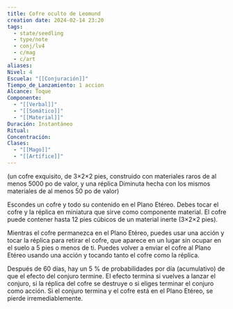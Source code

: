 ```yaml
---
title: Cofre oculto de Leomund
creation date: 2024-02-14 23:20
tags:
  - state/seedling
  - type/note
  - conj/lv4
  - c/mag
  - c/art
aliases: 
Nivel: 4
Escuela: "[[Conjuración]]"
Tiempo_de_Lanzamiento: 1 accion
Alcance: Toque
Componente:
  - "[[Verbal]]"
  - "[[Somático]]"
  - "[[Material]]"
Duración: Instantáneo
Ritual: 
Concentración: 
Clases:
  - "[[Mago]]"
  - "[[Artífice]]"
---
```

(un cofre exquisito, de 3×2×2 pies, construido con materiales raros de al menos 5000 po de valor, y una réplica Diminuta hecha con los mismos materiales de al menos 50 po de valor)

Escondes un cofre y todo su contenido en el Plano Etéreo. Debes tocar el cofre y la réplica en miniatura que sirve como componente material. El cofre puede contener hasta 12 pies cúbicos de un material inerte (3×2×2 pies).

Mientras el cofre permanezca en el Plano Etéreo, puedes usar una acción y tocar la réplica para retirar el cofre, que aparece en un lugar sin ocupar en el suelo a 5 pies o menos de ti. Puedes volver a enviar el cofre al Plano Etéreo usando una acción y tocando tanto el cofre como la réplica.

Después de 60 días, hay un 5 % de probabilidades por día (acumulativo) de que el efecto del conjuro termine. El efecto termina si vuelves a lanzar el conjuro, si la réplica del cofre se destruye o si eliges terminar el conjuro como acción. Si el conjuro termina y el cofre está en el Plano Etéreo, se pierde irremediablemente.